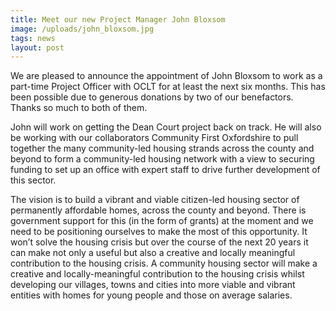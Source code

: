 ```yaml
---
title: Meet our new Project Manager John Bloxsom
image: /uploads/john_bloxsom.jpg
tags: news
layout: post
---
```

We are pleased to announce the appointment of John Bloxsom to work as a part-time Project Officer with OCLT for at least the next six months. This has been possible due to generous donations by two of our benefactors. Thanks so much to both of them.

John will work on getting the Dean Court project back on track. He will also be working with our collaborators Community First Oxfordshire to pull together the many community-led housing strands across the county and beyond to form a community-led housing network with a view to securing funding to set up an office with expert staff to drive further development of this sector.

The vision is to build a vibrant and viable citizen-led housing sector of permanently affordable homes, across the county and beyond. There is government support for this (in the form of grants) at the moment and we need to be positioning ourselves to make the most of this opportunity. It won’t solve the housing crisis but over the course of the next 20 years it can make not only a useful but also a creative and locally meaningful contribution to the housing crisis. A community housing sector will make a creative and locally-meaningful contribution to the housing crisis whilst developing our villages, towns and cities into more viable and vibrant entities with homes for young people and those on average salaries.  